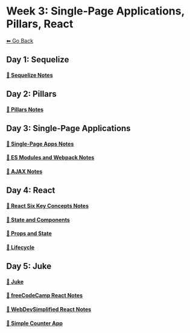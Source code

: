 # Week 3: Single-Page Applications, Pillars, React
[⬅ Go Back](./README.md)

## Day 1: Sequelize
#### [🔗 Sequelize Notes](/junior-phase/day-10-sequelize/day-10.md)

## Day 2: Pillars
#### [🔗 Pillars Notes](/junior-phase/day-11-pillars/pillars-notes.md)

## Day 3: Single-Page Applications
#### [🔗 Single-Page Apps Notes](/junior-phase/day-12-single-page-applications/single-page-apps.md)
#### [🔗 ES Modules and Webpack Notes](/junior-phase/day-12-single-page-applications/es-modules.md)
#### [🔗 AJAX Notes](/junior-phase/day-12-single-page-applications/ajax.md)

## Day 4: React
#### [🔗 React Six Key Concepts Notes](/junior-phase/day-13-react/react-six-key-concepts.md)
#### [🔗 State and Components](/junior-phase/day-13-react/react-state-components.md)
#### [🔗 Props and State](/junior-phase/day-13-react/react-props-state.md)
#### [🔗 Lifecycle](/junior-phase/day-13-react/react-lifecycle.md)

## Day 5: Juke
#### [🔗 Juke](/junior-phase/day-14-juke/juke.md)
#### [🔗 freeCodeCamp React Notes](/junior-phase/day-14-juke/fcc-react.md)
#### [🔗 WebDevSimplified React Notes](/junior-phase/day-14-juke/wds-react.md)
#### [🔗 Simple Counter App](/junior-phase/day-14-juke/react-counter/)
